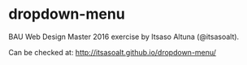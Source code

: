 # dropdown-menu

BAU Web Design Master 2016 exercise by Itsaso Altuna (@itsasoalt).

Can be checked at: http://itsasoalt.github.io/dropdown-menu/

